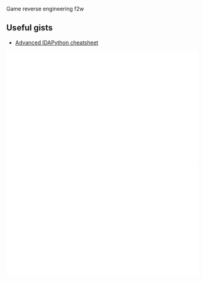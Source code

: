 Game reverse engineering f2w

## Useful gists
* [Advanced IDAPython cheatsheet](https://gist.github.com/michal-kapala/e27386392cfd54fa2506a814dc5a3e5d)

![](https://github.com/michal-kapala/github-stats/blob/master/generated/overview.svg)
![](https://github.com/michal-kapala/github-stats/blob/master/generated/languages.svg)
